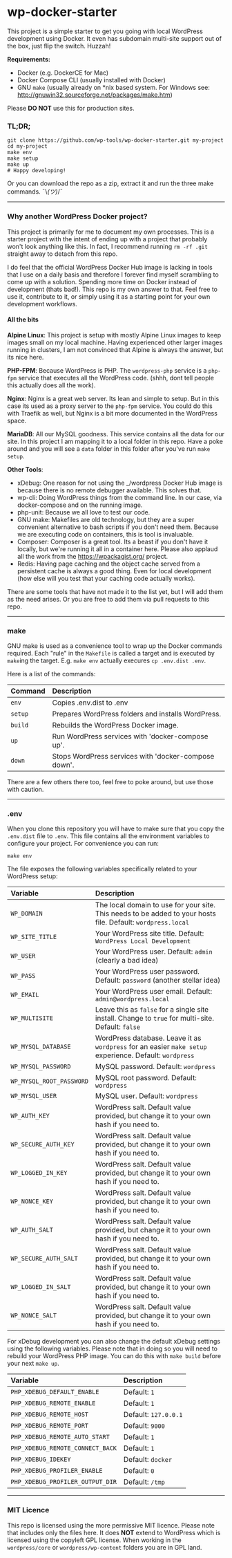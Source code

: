 # wp-docker-starter

This project is a simple starter to get you going with local WordPress development using Docker. It even has subdomain multi-site support out of the box, just flip the switch. Huzzah!


**Requirements:**

- Docker (e.g. DockerCE for Mac)
- Docker Compose CLI (usually installed with Docker)
- GNU `make` (usually already on *nix based system. For Windows see: http://gnuwin32.sourceforge.net/packages/make.htm)


Please **DO NOT** use this for production sites.

### TL;DR;

```
git clone https://github.com/wp-tools/wp-docker-starter.git my-project
cd my-project
make env
make setup
make up
# Happy developing!
```

Or you can download the repo as a zip, extract it and run the three make commands. ¯\\_(ツ)_/¯

---

### Why another WordPress Docker project?

This project is primarily for me to document my own processes. This is a starter project with the intent of ending up with
a project that probably won't look anything like this.  In fact, I recommend running `rm -rf .git` straight away to detach
from this repo.

I do feel that the official WordPress Docker Hub image is lacking in tools that I use on a daily basis and therefore I
forever find myself scrambling to come up with a solution. Spending more time on Docker instead of development (thats bad!).
This repo is my own answer to that. Feel free to use it, contribute to it, or simply using it as a starting point for your
own development workflows.

#### All the bits

**Alpine Linux**:
This project is setup with mostly Alpine Linux images to keep images small on my local machine. Having experienced other
larger images running in clusters, I am not convinced that Alpine is always the answer, but its nice here.

**PHP-FPM**:
Because WordPress is PHP. The `wordpress-php` service is a `php-fpm` service that executes all the WordPress code. (shhh,
dont tell people this actually does all the work).

**Nginx**:
Nginx is a great web server. Its lean and simple to setup. But in this case its used as a proxy server to the `php-fpm` service.
You could do this with Traefik as well, but Nginx is a bit more documented in the WordPress space.

**MariaDB**:
All our MySQL goodness. This service contains all the data for our site. In this project I am mapping it to a local folder in
this repo. Have a poke around and you will see a `data` folder in this folder after you've run `make setup`.

**Other Tools**:
- xDebug: One reason for not using the _/wordpress Docker Hub image is because there is no remote debugger available. This solves that.
- wp-cli: Doing WordPress things from the command line. In our case, via docker-compose and on the running image.
- php-unit: Because we all love to test our code.
- GNU make: Makefiles are old technology, but they are a super convenient alternative to bash scripts if you don't need them. Because we are executing code on containers, this is tool is invaluable.
- Composer: Composer is a great tool. Its a beast if you don't have it locally, but we're running it all in a container here. Please also applaud all the work from the <https://wpackagist.org/> project.  
- Redis: Having page caching and the object cache served from a persistent cache is always a good thing. Even for local development (how else will you test that your caching code actually works).

There are some tools that have not made it to the list yet, but I will add them as the need arises. Or you are free to add them via
pull requests to this repo.

---

### make

GNU make is used as a convenience tool to wrap up the Docker commands required. Each "rule" in the `Makefile` is
called a target and is executed by `make`ing the target.  E.g. `make env` actually execures `cp .env.dist .env`.

Here is a list of the commands:

| Command | Description |
| :--- | :--- |
| `env` | Copies .env.dist to .env |
| `setup` | Prepares WordPress folders and installs WordPress. |
| `build` | Rebuilds the WordPress Docker image. |
| `up` | Run WordPress services with 'docker-compose up'. |
| `down` | Stops WordPress services with 'docker-compose down'. |

There are a few others there too, feel free to poke around, but use those with caution.

---

### .env

When you clone this repository you will have to make sure that you copy the `.env.dist` file to `.env`. This file
contains all the environment variables to configure your project. For convenience you can run:

```
make env
```

The file exposes the following variables specifically related to your WordPress setup:

| Variable | Description |
| :--- | :--- |
| `WP_DOMAIN` | The local domain to use for your site. This needs to be added to your hosts file. Default: `wordpress.local` |
| `WP_SITE_TITLE` | Your WordPress site title. Default: `WordPress Local Development` |
| `WP_USER` | Your WordPress user. Default: `admin` (clearly a bad idea) |
| `WP_PASS` | Your WordPress user password. Default: `password` (another stellar idea) |
| `WP_EMAIL` | Your WordPress user email. Default: `admin@wordpress.local` |
| `WP_MULTISITE` | Leave this as `false` for a single site install. Change to `true` for multi-site. Default: `false` |
| `WP_MYSQL_DATABASE` | WordPress database. Leave it as `wordpress` for an easier `make setup` experience. Default: `wordpress` |
| `WP_MYSQL_PASSWORD` | MySQL password. Default: `wordpress` |
| `WP_MYSQL_ROOT_PASSWORD` | MySQL root password. Default: `wordpress` |
| `WP_MYSQL_USER` | MySQL user. Default: `wordpress` |
| `WP_AUTH_KEY` | WordPress salt. Default value provided, but change it to your own hash if you need to. |
| `WP_SECURE_AUTH_KEY` | WordPress salt. Default value provided, but change it to your own hash if you need to. |
| `WP_LOGGED_IN_KEY` | WordPress salt. Default value provided, but change it to your own hash if you need to. |
| `WP_NONCE_KEY` | WordPress salt. Default value provided, but change it to your own hash if you need to. |
| `WP_AUTH_SALT` | WordPress salt. Default value provided, but change it to your own hash if you need to. |
| `WP_SECURE_AUTH_SALT` | WordPress salt. Default value provided, but change it to your own hash if you need to. |
| `WP_LOGGED_IN_SALT` | WordPress salt. Default value provided, but change it to your own hash if you need to. |
| `WP_NONCE_SALT` | WordPress salt. Default value provided, but change it to your own hash if you need to. |

For xDebug development you can also change the default xDebug settings using the following variables. Please note that in doing
so you will need to rebuild your WordPress PHP image. You can do this with `make build` before your next `make up`.

| Variable | Description |
| :--- | :--- |
| `PHP_XDEBUG_DEFAULT_ENABLE` | Default: `1` |
| `PHP_XDEBUG_REMOTE_ENABLE` | Default: `1` |
| `PHP_XDEBUG_REMOTE_HOST` | Default: `127.0.0.1` |
| `PHP_XDEBUG_REMOTE_PORT` | Default: `9000` |
| `PHP_XDEBUG_REMOTE_AUTO_START` | Default: `1` |
| `PHP_XDEBUG_REMOTE_CONNECT_BACK` | Default: `1` |
| `PHP_XDEBUG_IDEKEY` | Default: `docker` |
| `PHP_XDEBUG_PROFILER_ENABLE` | Default: `0` |
| `PHP_XDEBUG_PROFILER_OUTPUT_DIR` | Default: `/tmp` |

---

### MIT Licence

This repo is licensed using the more permissive MIT licence. Please note that includes only the files here. It does **NOT** extend
to WordPress which is licensed using the copyleft GPL license. When working in the `wordpress/core` or `wordpress/wp-content` folders you are in GPL land.
